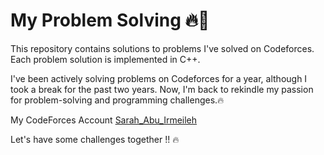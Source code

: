 # My Problem Solving 🔥💪

This repository contains solutions to problems I've solved on Codeforces. Each problem solution is implemented in C++.

I've been actively solving problems on Codeforces for a year, although I took a break for the past two years. Now, I'm back to rekindle my passion for problem-solving and programming challenges.🔥

My CodeForces Account [Sarah_Abu_Irmeileh](https://codeforces.com/profile/Sarah_Abu_Irmeileh)

Let's have some challenges together !! 🔥